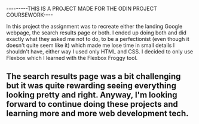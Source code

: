 ---------THIS IS A PROJECT MADE FOR THE ODIN PROJECT COURSEWORK----


In this project the assignment was to recreate either the landing Google webpage, the search results page or both. I ended up doing both and did exactly what they asked me not to do, to be a perfectionist (even though it doesn't quite seem like it) which made me lose time in small details I shouldn't have, either way I used only HTML and CSS. I decided to only use Flexbox which I learned with the Flexbox Froggy tool. 

The search results page was a bit challenging but it was quite rewarding seeing everything looking pretty and right.
Anyway, I'm looking forward to continue doing these projects and learning more and more web development tech.
-------------------------------------------------------------------